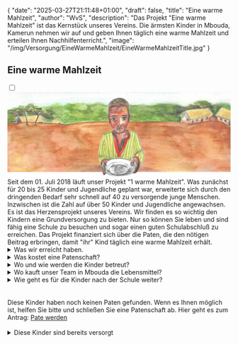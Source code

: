 {
    "date": "2025-03-27T21:11:48+01:00",
    "draft": false,
    "title": "Eine warme Mahlzeit",
    "author": "WvS",
    "description": "Das Projekt \"Eine warme Mahlzeit\" ist das Kernstück unseres Vereins. Die ärmsten Kinder in Mbouda, Kamerun nehmen wir auf und geben Ihnen täglich eine warme Mahlzeit und erteilen Ihnen Nachhilfenterricht.",
    "image": "/img/Versorgung/EineWarmeMahlzeit/EineWarmeMahlzeitTitle.jpg"
}
## Eine warme Mahlzeit
<input type="checkbox" id="expand-image1" />
<label for="expand-image1">
  <img class="img-centered-noborder" src="/img/main-warmeMahlzeit.png" alt="EineWarmeMahlzeit" />
</label>
<br>
Seit dem 01. Juli 2018 läuft unser Projekt "1 warme Mahlzeit". Was zunächst für 20 bis 25 Kinder und Jugendliche geplant war, erweiterte sich durch den dringenden Bedarf sehr schnell auf 40 zu versorgende junge Menschen. Inzwischen ist die Zahl auf über 50 Kinder und Jugendliche angewachsen.  
Es ist das Herzensprojekt unseres Vereins. Wir finden es so wichtig den Kindern eine Grundversorgung zu bieten. Nur so können Sie leben und sind fähig eine Schule zu besuchen und sogar einen guten Schulabschluß zu erreichen.  
Das Projekt finanziert sich über die Paten, die den nötigen Beitrag erbringen, damit "ihr" Kind täglich eine warme Mahlzeit erhält.   
<br> 
<details>
    <summary class="combobox-summary">Was wir erreicht haben.</summary>
    <div class="combobox-details">      
          Im Jahr 2018 wurde das Projekt ins Leben gerufen. Anfangs wurden ca. 20 Kinder und Jugendliche mit Essen versorgt und erhielten eine Aufgabenbetreuung. Es wurde noch lange Zeit auf dem offenen Feuer gekocht. Im Jahr 2020 konnten wir endlich eine Küche finanzieren. Die ehrenamtlich arbeitenden Frauen sind sehr glücklich darüber.
          <div class="flexpictures">
            <input type="checkbox" id="expand-image1" />
            <label for="expand-image1">
              <img class="img-flexpictures" src="/img/Versorgung/EineWarmeMahlzeit/Küche1.jpg#imagemd" alt="Küche1" />
            </label>
            <input type="checkbox" id="expand-image2" />
            <label for="expand-image2">
              <img class="img-flexpictures" src="/img/Versorgung/EineWarmeMahlzeit/Küche2.jpg#imagemd" alt="Küche2" />
            </label>
          </div>
          Die sanitären Einrichtungen wurden bereits 2019 grundsaniert.
          <div class="flexpictures">
            <input type="checkbox" id="expand-image3" />
            <label for="expand-image3">
              <img class="img-flexpictures" src="/img/Versorgung/EineWarmeMahlzeit/SanitärVorher.png#imagemd" alt="Sanitär vorher" />
            </label>
            <input type="checkbox" id="expand-image4" />
            <label for="expand-image4">
              <img class="img-flexpictures" src="/img/Versorgung/EineWarmeMahlzeit/SanitärNachher.png#imagemd" alt="Sanitär nachher" />
            </label>
          </div>
          Es gibt schon einige Kinder, die die Schule erfolgreich beendet haben und die wir in der Ausbildung begleitet haben. Der wohl berühmteste ist unser erster Abgänger: Bertin. Er ist jetzt solzer Schneider. Wir haben ihm ein Atelier zur Verfügung gestellt, wo er jetzt weitere Jugendliche ausbildet. Er schneidert auch die jährliche Schuluniform für unsere Kinder. Es ist ein Geben und Nehmen, genauso wie wir uns das erhofft haben.
          <div class="flexpictures">
            <input type="checkbox" id="expand-image5" />
            <label for="expand-image5">
              <img class="img-flexpictures" src="/img/Versorgung/EineWarmeMahlzeit/Bertin1.jpeg#imagemd" alt="Bertin1" />
            </label>
            <input type="checkbox" id="expand-image6" />
            <label for="expand-image6">
              <img class="img-flexpictures" src="/img/Versorgung/EineWarmeMahlzeit/Bertin2.jpeg#imagemd" alt="Bertin2" />
            </label>
          </div>
    </div>
</details>
<details>
    <summary class="combobox-summary">Was kostet eine Patenschaft?</summary>
    <div class="combobox-details">
        Die Kosten für eine warme Mahlzeit im Jahr 2018 lagen bei ca. 0,75€ pro Kind pro Tag. 
        In den letzten Jahren sind die Preise für Grundnahrungsmittel in Kamerun u. a. durch den Ukrainekrieg aber auch durch den Krieg im eigenen Land stark gestiegen. Die Kosten sind im Jahr 2024 um ca. 60% höher als 2018. Es ergeben sich dadurch Kosten von ca. 1,20€ pro Kind pro Tag.
        Durch unser Landwirtschaftsprojekt fließt ein Teil der Erträge direkt in das Projekt “Eine warme Mahlzeit”. Dadurch ist es uns gelungen, den benötigten Betrag pro Kind auf 400€ im Jahr zu stabilisieren.
    </div>
</details>
<details>
    <summary class="combobox-summary">Wo und wie werden die Kinder betreut?</summary>
    <div class="combobox-details">        
        Unser Vereinsheim besteht seit Beginn des Projekts 2018. Im Jahr 2020 und 2022 wurde es renoviert. Die Küche und die sanitären Anlagen dazu werden im Bereich "Was wir erreicht haben" beschrieben.
        So sieht unser Vereinsheim in Mbouda, Kamerun aus.
        <div class="flexpictures">
            <input type="checkbox" id="expand-image7" />
            <label for="expand-image7">
              <img class="img-flexpictures" src="/img/Versorgung/EineWarmeMahlzeit/Vereinsheim2020.jpg#imagemd" alt="Vereinsheim 2020" />
            </label>
            <input type="checkbox" id="expand-image8" />
            <label for="expand-image8">
              <img class="img-flexpictures" src="/img/Versorgung/EineWarmeMahlzeit/Vereinsheim2022.jpg#imagemd" alt="Vereinsheim 2022" />
            </label>
        </div>
        Die Kinder finden immer genug Platz. Es passen alle hinein 😊
        <div class="flexpictures">
            <input type="checkbox" id="expand-image9" />
            <label for="expand-image9">
              <img class="img-flexpictures" src="/img/Versorgung/EineWarmeMahlzeit/Betreuung1.jpg#imagemd" alt="Betreuung1" />
            </label>
            <input type="checkbox" id="expand-image10" />
            <label for="expand-image10">
              <img class="img-flexpictures" src="/img/Versorgung/EineWarmeMahlzeit/Betreuung2.jpg#imagemd" alt="Betreuung2" />
            </label>
        </div>
    </div>
</details>
<details>
    <summary class="combobox-summary">Wo kauft unser Team in Mbouda die Lebensmittel?</summary>
    <div class="combobox-details">        
        Die Lebensmittel werde natürlich vor Ort gekauft. Hauptsächlich auf Märkten und in Geschäften in der näheren Umgebung. Es werden auch Teile der Ernte aus dem Landwirtschaftsprojekt unserem Verein kostenlos zur Verfügung gestellt.
    </div>
</details>
<details>
    <summary class="combobox-summary">Wie geht es für die Kinder nach der Schule weiter?</summary>
    <div class="combobox-details">        
        Wir haben bereits mehrere Jugendliche nach dem Schulabschluss während der Ausbildung begleitet. Es ist für den Verein nicht einfach für jedes Kind eine Ausbildung zu finanzieren. Aber meistens finden wir eine gute Lösung.  
        Bertin hat als schüchternes krankes Kind bei uns angefangen. Jetzt ist er Schneider und bildet weitere Jugendliche aus:
        <div class="flexpictures">
            <input type="checkbox" id="expand-image11" />
            <label for="expand-image11">
              <img class="img-flexpictures" src="/img/Versorgung/EineWarmeMahlzeit/Bertin3.jpg#imagemd" alt="Bertin3" />
            </label>
            <input type="checkbox" id="expand-image12" />
            <label for="expand-image12">
              <img class="img-flexpictures" src="/img/Versorgung/EineWarmeMahlzeit/Bertin4.jpeg#imagemd" alt="Bertin4" />
            </label>
        </div>
        Auch Landry durften wir begleiten. Er ist jetzt ausgebildeter Elektriker:
        <div class="flexpictures">
            <input type="checkbox" id="expand-image13" />
            <label for="expand-image13">
              <img class="img-flexpictures" src="/img/Versorgung/EineWarmeMahlzeit/Landry1.jpg#imagemd" alt="Landry1" />
            </label>
            <input type="checkbox" id="expand-image12" />
            <label for="expand-image12">
              <img class="img-flexpictures" src="/img/Versorgung/EineWarmeMahlzeit/Landry2.png#imagemd" alt="Landry2" />
            </label>
        </div>
        Es gibt noch weitere Jungendliche, die wir begleiten, z. B. zur Kosmetikerin, ...
    </div>
</details>
<br>
<br>
Diese Kinder haben noch keinen Paten gefunden. Wenn es Ihnen möglich ist, helfen Sie bitte und schließen Sie eine Patenschaft ab. Hier geht es zum Antrag: 
<a href="../../Helfen/pateWerden">Pate werden</a> 

<div id="kinder-container"></div> 
<br>
<details>
    <summary class="combobox-summary">Diese Kinder sind bereits versorgt</summary>
    <div id="kinder-container-versorgt"></div> 
</details>

<script type="module" src="/js/patenschaft/generateKinderHTML.js"></script>
<script type="module">
    import { generateKinderHTML } from '/js/patenschaft/generateKinderHTML.js';
    document.addEventListener('DOMContentLoaded', () => {
        const container = document.getElementById('kinder-container');
        const showkinderOhnePaten = true;
        const showButton = false;
        const linkedPage = true;
        container.innerHTML = generateKinderHTML(showkinderOhnePaten, showButton, linkedPage);
    });
</script>
<script type="module">
    import { generateKinderHTML } from '/js/patenschaft/generateKinderHTML.js';
    document.addEventListener('DOMContentLoaded', () => {
        const containerVersorgt = document.getElementById('kinder-container-versorgt');
        const showkinderOhnePaten = false;
        const showButton = false;
        const linkedPage = false;
        containerVersorgt.innerHTML = generateKinderHTML(showkinderOhnePaten, showButton, linkedPage);
    });
</script>